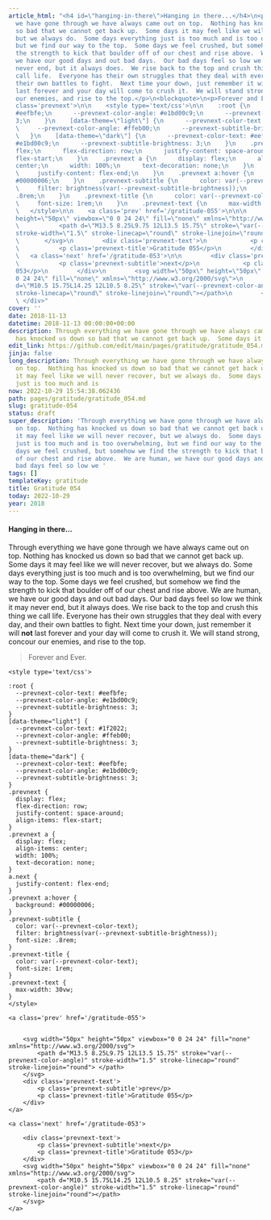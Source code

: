 ```yaml
---
article_html: "<h4 id=\"hanging-in-there\">Hanging in there...</h4>\n<p>Through everything
  we have gone through we have always came out on top.  Nothing has knocked us down
  so bad that we cannot get back up.  Some days it may feel like we will never recover,
  but we always do.  Some days everything just is too much and is too overwhelming,
  but we find our way to the top.  Some days we feel crushed, but somehow we find
  the strength to kick that boulder off of our chest and rise above.  We are human,
  we have our good days and out bad days.  Our bad days feel so low we think it may
  never end, but it always does.  We rise back to the top and crush this thing we
  call life.  Everyone has their own struggles that they deal with every day, and
  their own battles to fight.  Next time your down, just remember it will <strong>not</strong>
  last forever and your day will come to crush it.  We will stand strong, concour
  our enemies, and rise to the top.</p>\n<blockquote>\n<p>Forever and Ever.</p>\n</blockquote>\n<div
  class='prevnext'>\n\n    <style type='text/css'>\n\n    :root {\n      --prevnext-color-text:
  #eefbfe;\n      --prevnext-color-angle: #e1bd00c9;\n      --prevnext-subtitle-brightness:
  3;\n    }\n    [data-theme=\"light\"] {\n      --prevnext-color-text: #1f2022;\n
  \     --prevnext-color-angle: #ffeb00;\n      --prevnext-subtitle-brightness: 3;\n
  \   }\n    [data-theme=\"dark\"] {\n      --prevnext-color-text: #eefbfe;\n      --prevnext-color-angle:
  #e1bd00c9;\n      --prevnext-subtitle-brightness: 3;\n    }\n    .prevnext {\n      display:
  flex;\n      flex-direction: row;\n      justify-content: space-around;\n      align-items:
  flex-start;\n    }\n    .prevnext a {\n      display: flex;\n      align-items:
  center;\n      width: 100%;\n      text-decoration: none;\n    }\n    a.next {\n
  \     justify-content: flex-end;\n    }\n    .prevnext a:hover {\n      background:
  #00000006;\n    }\n    .prevnext-subtitle {\n      color: var(--prevnext-color-text);\n
  \     filter: brightness(var(--prevnext-subtitle-brightness));\n      font-size:
  .8rem;\n    }\n    .prevnext-title {\n      color: var(--prevnext-color-text);\n
  \     font-size: 1rem;\n    }\n    .prevnext-text {\n      max-width: 30vw;\n    }\n
  \   </style>\n\n    <a class='prev' href='/gratitude-055'>\n\n\n        <svg width=\"50px\"
  height=\"50px\" viewbox=\"0 0 24 24\" fill=\"none\" xmlns=\"http://www.w3.org/2000/svg\">\n
  \           <path d=\"M13.5 8.25L9.75 12L13.5 15.75\" stroke=\"var(--prevnext-color-angle)\"
  stroke-width=\"1.5\" stroke-linecap=\"round\" stroke-linejoin=\"round\"> </path>\n
  \       </svg>\n        <div class='prevnext-text'>\n            <p class='prevnext-subtitle'>prev</p>\n
  \           <p class='prevnext-title'>Gratitude 055</p>\n        </div>\n    </a>\n\n
  \   <a class='next' href='/gratitude-053'>\n\n        <div class='prevnext-text'>\n
  \           <p class='prevnext-subtitle'>next</p>\n            <p class='prevnext-title'>Gratitude
  053</p>\n        </div>\n        <svg width=\"50px\" height=\"50px\" viewbox=\"0
  0 24 24\" fill=\"none\" xmlns=\"http://www.w3.org/2000/svg\">\n            <path
  d=\"M10.5 15.75L14.25 12L10.5 8.25\" stroke=\"var(--prevnext-color-angle)\" stroke-width=\"1.5\"
  stroke-linecap=\"round\" stroke-linejoin=\"round\"></path>\n        </svg>\n    </a>\n
  \ </div>"
cover: ''
date: 2018-11-13
datetime: 2018-11-13 00:00:00+00:00
description: Through everything we have gone through we have always came out on top.  Nothing
  has knocked us down so bad that we cannot get back up.  Some days it may feel l
edit_link: https://github.com/edit/main/pages/gratitude/gratitude_054.md
jinja: false
long_description: Through everything we have gone through we have always came out
  on top.  Nothing has knocked us down so bad that we cannot get back up.  Some days
  it may feel like we will never recover, but we always do.  Some days everything
  just is too much and is
now: 2022-10-29 15:54:38.062436
path: pages/gratitude/gratitude_054.md
slug: gratitude-054
status: draft
super_description: 'Through everything we have gone through we have always came out
  on top.  Nothing has knocked us down so bad that we cannot get back up.  Some days
  it may feel like we will never recover, but we always do.  Some days everything
  just is too much and is too overwhelming, but we find our way to the top.  Some
  days we feel crushed, but somehow we find the strength to kick that boulder off
  of our chest and rise above.  We are human, we have our good days and out bad days.  Our
  bad days feel so low we '
tags: []
templateKey: gratitude
title: Gratitude 054
today: 2022-10-29
year: 2018
---
```


#### Hanging in there...

Through everything we have gone through we have always came out on top.  Nothing has knocked us down so bad that we cannot get back up.  Some days it may feel like we will never recover, but we always do.  Some days everything just is too much and is too overwhelming, but we find our way to the top.  Some days we feel crushed, but somehow we find the strength to kick that boulder off of our chest and rise above.  We are human, we have our good days and out bad days.  Our bad days feel so low we think it may never end, but it always does.  We rise back to the top and crush this thing we call life.  Everyone has their own struggles that they deal with every day, and their own battles to fight.  Next time your down, just remember it will **not** last forever and your day will come to crush it.  We will stand strong, concour our enemies, and rise to the top.

> Forever and Ever.
<div class='prevnext'>

    <style type='text/css'>

    :root {
      --prevnext-color-text: #eefbfe;
      --prevnext-color-angle: #e1bd00c9;
      --prevnext-subtitle-brightness: 3;
    }
    [data-theme="light"] {
      --prevnext-color-text: #1f2022;
      --prevnext-color-angle: #ffeb00;
      --prevnext-subtitle-brightness: 3;
    }
    [data-theme="dark"] {
      --prevnext-color-text: #eefbfe;
      --prevnext-color-angle: #e1bd00c9;
      --prevnext-subtitle-brightness: 3;
    }
    .prevnext {
      display: flex;
      flex-direction: row;
      justify-content: space-around;
      align-items: flex-start;
    }
    .prevnext a {
      display: flex;
      align-items: center;
      width: 100%;
      text-decoration: none;
    }
    a.next {
      justify-content: flex-end;
    }
    .prevnext a:hover {
      background: #00000006;
    }
    .prevnext-subtitle {
      color: var(--prevnext-color-text);
      filter: brightness(var(--prevnext-subtitle-brightness));
      font-size: .8rem;
    }
    .prevnext-title {
      color: var(--prevnext-color-text);
      font-size: 1rem;
    }
    .prevnext-text {
      max-width: 30vw;
    }
    </style>
    
    <a class='prev' href='/gratitude-055'>
    

        <svg width="50px" height="50px" viewbox="0 0 24 24" fill="none" xmlns="http://www.w3.org/2000/svg">
            <path d="M13.5 8.25L9.75 12L13.5 15.75" stroke="var(--prevnext-color-angle)" stroke-width="1.5" stroke-linecap="round" stroke-linejoin="round"> </path>
        </svg>
        <div class='prevnext-text'>
            <p class='prevnext-subtitle'>prev</p>
            <p class='prevnext-title'>Gratitude 055</p>
        </div>
    </a>
    
    <a class='next' href='/gratitude-053'>
    
        <div class='prevnext-text'>
            <p class='prevnext-subtitle'>next</p>
            <p class='prevnext-title'>Gratitude 053</p>
        </div>
        <svg width="50px" height="50px" viewbox="0 0 24 24" fill="none" xmlns="http://www.w3.org/2000/svg">
            <path d="M10.5 15.75L14.25 12L10.5 8.25" stroke="var(--prevnext-color-angle)" stroke-width="1.5" stroke-linecap="round" stroke-linejoin="round"></path>
        </svg>
    </a>
  </div>